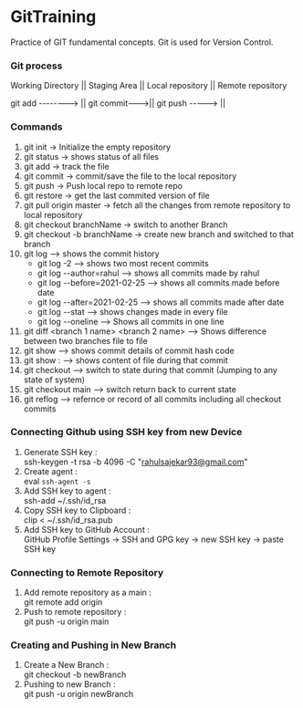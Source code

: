 # GitTraining
Practice of GIT fundamental concepts.
Git is used for Version Control.

### Git process
Working Directory ||  Staging Area ||  Local repository  ||   Remote repository

git add --------> || git commit--->||  git push ----->   ||


### Commands
1) git init -> Initialize the empty repository 
2) git status -> shows status of all files
3) git add <filename> -> track the file
4) git commit <filename> -> commit/save the file to the local repository
5) git push -> Push local repo to remote repo
6) git restore <filename> -> get the last commited version of file
7) git pull origin master -> fetch all the changes from remote repository to local repository
8) git checkout branchName -> switch to another Branch
9) git checkout -b branchName -> create new branch and switched to that branch
10) git log --> shows the commit history
	- git log -2 --> shows two most recent commits
	- git log --author=rahul --> shows all commits made by rahul
	- git log --before=2021-02-25 --> shows all commits made before date
	- git log --after=2021-02-25 --> shows all commits made after date
	- git log --stat --> shows changes made in every file
	- git log --oneline --> Shows all commits in one line
11) git diff <branch 1 name> <branch 2 name> --> Shows difference between two branches file to file
12) git show <commit hash code> --> shows commit details of commit hash code
13) git show <commit hash code> : <file name> --> shows content of file during that commit
14) git checkout <commit hash code> --> switch to state during that commit (Jumping to any state of system)
15) git checkout main --> switch return back to current state
16) git reflog --> refernce or record of all commits including all checkout commits

### Connecting Github using SSH key from new Device
1) Generate SSH key :  
        ssh-keygen -t rsa -b 4096 -C "rahulsajekar93@gmail.com"
2) Create agent :  
        eval `ssh-agent -s`
3) Add SSH key to agent :  
        ssh-add ~/.ssh/id_rsa
4) Copy SSH key to Clipboard :  
        clip < ~/.ssh/id_rsa.pub
5) Add SSH key to GitHub Account :  
        GitHub Profile Settings -> SSH and GPG key -> new SSH key -> paste SSH key

### Connecting to Remote Repository
1) Add remote repository as a main :  
    git remote add origin <github repo url>
2) Push to remote repository :  
    git push -u origin main

### Creating and Pushing in New Branch
1) Create a New Branch :  
	git checkout -b newBranch
2) Pushing to new Branch :  
	git push -u origin newBranch


